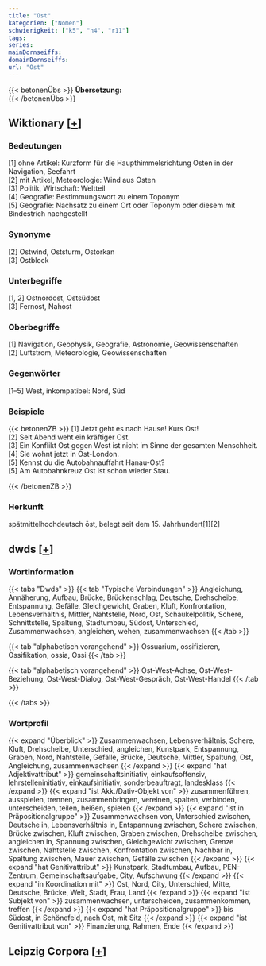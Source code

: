 ```yaml
---
title: "Ost"
kategorien: ["Nomen"]
schwierigkeit: ["k5", "h4", "r11"]
tags:
series:
mainDornseiffs:
domainDornseiffs:
url: "Ost"
---
```


{{< betonenÜbs >}}
**Übersetzung:**  
{{< /betonenÜbs >}}

## Wiktionary [[+](https://de.wiktionary.org/wiki/Ost)]

### Bedeutungen
[1] ohne Artikel: Kurzform für die Haupthimmelsrichtung Osten in der Navigation, Seefahrt  
[2] mit Artikel, Meteorologie: Wind aus Osten  
[3] Politik, Wirtschaft: Weltteil  
[4] Geografie: Bestimmungswort zu einem Toponym  
[5] Geografie: Nachsatz zu einem Ort oder Toponym oder diesem mit Bindestrich nachgestellt  

### Synonyme
[2] Ostwind, Oststurm, Ostorkan  
[3] Ostblock  

### Unterbegriffe
[1, 2] Ostnordost, Ostsüdost  
[3] Fernost, Nahost  

### Oberbegriffe
[1] Navigation, Geophysik, Geografie, Astronomie, Geowissenschaften  
[2] Luftstrom, Meteorologie, Geowissenschaften  

### Gegenwörter
[1–5] West, inkompatibel: Nord, Süd  

### Beispiele
{{< betonenZB >}}
[1] Jetzt geht es nach Hause! Kurs Ost!  
[2] Seit Abend weht ein kräftiger Ost.  
[3] Ein Konflikt Ost gegen West ist nicht im Sinne der gesamten Menschheit.  
[4] Sie wohnt jetzt in Ost-London.  
[5] Kennst du die Autobahnauffahrt Hanau-Ost?  
[5] Am Autobahnkreuz Ost ist schon wieder Stau.  

{{< /betonenZB >}}
### Herkunft
spätmittelhochdeutsch ōst, belegt seit dem 15. Jahrhundert[1][2]  



## dwds [[+](https://www.dwds.de/wb/Ost)]

### Wortinformation
{{< tabs "Dwds" >}}
{{< tab "Typische Verbindungen" >}}
Angleichung, Annäherung, Aufbau, Brücke, Brückenschlag, Deutsche, Drehscheibe, Entspannung, Gefälle, Gleichgewicht, Graben, Kluft, Konfrontation, Lebensverhältnis, Mittler, Nahtstelle, Nord, Ost, Schaukelpolitik, Schere, Schnittstelle, Spaltung, Stadtumbau, Südost, Unterschied, Zusammenwachsen, angleichen, wehen, zusammenwachsen
{{< /tab >}}

{{< tab "alphabetisch vorangehend" >}}
Ossuarium, ossifizieren, Ossifikation, ossia, Ossi
{{< /tab >}}

{{< tab "alphabetisch vorangehend" >}}
Ost-West-Achse, Ost-West-Beziehung, Ost-West-Dialog, Ost-West-Gespräch, Ost-West-Handel
{{< /tab >}}

{{< /tabs >}}

### Wortprofil
{{< expand "Überblick" >}} Zusammenwachsen, Lebensverhältnis, Schere, Kluft, Drehscheibe, Unterschied, angleichen, Kunstpark, Entspannung, Graben, Nord, Nahtstelle, Gefälle, Brücke, Deutsche, Mittler, Spaltung, Ost, Angleichung, zusammenwachsen {{< /expand >}}
{{< expand "hat Adjektivattribut" >}} gemeinschaftsinitiativ, einkaufsoffensiv, lehrstelleninitiativ, einkaufsinitiativ, sonderbeauftragt, landesklass {{< /expand >}}
{{< expand "ist Akk./Dativ-Objekt von" >}} zusammenführen, ausspielen, trennen, zusammenbringen, vereinen, spalten, verbinden, unterscheiden, teilen, heißen, spielen {{< /expand >}}
{{< expand "ist in Präpositionalgruppe" >}} Zusammenwachsen von, Unterschied zwischen, Deutsche in, Lebensverhältnis in, Entspannung zwischen, Schere zwischen, Brücke zwischen, Kluft zwischen, Graben zwischen, Drehscheibe zwischen, angleichen in, Spannung zwischen, Gleichgewicht zwischen, Grenze zwischen, Nahtstelle zwischen, Konfrontation zwischen, Nachbar in, Spaltung zwischen, Mauer zwischen, Gefälle zwischen {{< /expand >}}
{{< expand "hat Genitivattribut" >}} Kunstpark, Stadtumbau, Aufbau, PEN-Zentrum, Gemeinschaftsaufgabe, City, Aufschwung {{< /expand >}}
{{< expand "in Koordination mit" >}} Ost, Nord, City, Unterschied, Mitte, Deutsche, Brücke, Welt, Stadt, Frau, Land {{< /expand >}}
{{< expand "ist Subjekt von" >}} zusammenwachsen, unterscheiden, zusammenkommen, treffen {{< /expand >}}
{{< expand "hat Präpositionalgruppe" >}} bis Südost, in Schönefeld, nach Ost, mit Sitz {{< /expand >}}
{{< expand "ist Genitivattribut von" >}} Finanzierung, Rahmen, Ende {{< /expand >}}

## Leipzig Corpora [[+](https://corpora.uni-leipzig.de/en/res?word=Ost&corpusId=deu_newscrawl-public_2018)]


